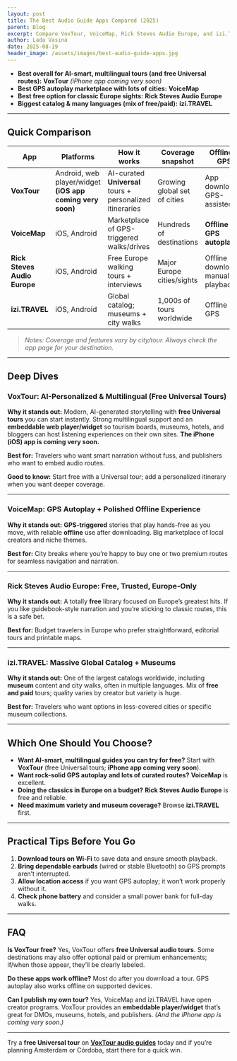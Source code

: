 ```yaml
---
layout: post
title: The Best Audio Guide Apps Compared (2025)
parent: Blog
excerpt: Compare VoxTour, VoiceMap, Rick Steves Audio Europe, and izi.TRAVEL for offline use, GPS playback, coverage, pricing, and creator options to pick the right app.
author: Lada Vasina
date: 2025-08-19
header_image: /assets/images/best-audio-guide-apps.jpg
---
```


* **Best overall for AI-smart, multilingual tours (and free Universal routes):** **VoxTour** *(iPhone app coming very soon)*
* **Best GPS autoplay marketplace with lots of cities:** **VoiceMap**
* **Best free option for classic Europe sights:** **Rick Steves Audio Europe**
* **Biggest catalog & many languages (mix of free/paid):** **izi.TRAVEL**

---

## Quick Comparison

| App                          | Platforms                                                 | How it works                                              | Coverage snapshot            | Offline & GPS                      | Languages                           | Pricing (listener)       | Creator options                          |
| ---------------------------- | --------------------------------------------------------- | --------------------------------------------------------- | ---------------------------- | ---------------------------------- | ----------------------------------- | ------------------------ | ---------------------------------------- |
| **VoxTour**                  | Android, web player/widget **(iOS app coming very soon)** | AI-curated **Universal** tours + personalized itineraries | Growing global set of cities | App download; GPS-assisted         | Multilingual UI & narration options | **Free** Universal tours | Embeddable widget for blogs/DMOs/museums |
| **VoiceMap**                 | iOS, Android                                              | Marketplace of GPS-triggered walks/drives                 | Hundreds of destinations     | **Offline + GPS autoplay**         | Varies by tour                      | Pay per tour             | Revenue share for creators               |
| **Rick Steves Audio Europe** | iOS, Android                                              | Free Europe walking tours + interviews                    | Major Europe cities/sights   | Offline downloads; manual playback | English                             | **Free**                 | No marketplace                           |
| **izi.TRAVEL**               | iOS, Android                                              | Global catalog; museums + city walks                      | 1,000s of tours worldwide    | Offline + GPS                      | 50+ languages (varies)              | Free + paid              | Open CMS; revenue share                  |

> *Notes: Coverage and features vary by city/tour. Always check the app page for your destination.*

---

## Deep Dives

### VoxTour: AI-Personalized & Multilingual (Free Universal Tours)

**Why it stands out:** Modern, AI-generated storytelling with **free Universal tours** you can start instantly. Strong multilingual support and an **embeddable web player/widget** so tourism boards, museums, hotels, and bloggers can host listening experiences on their own sites. **The iPhone (iOS) app is coming very soon.**

**Best for:** Travelers who want smart narration without fuss, and publishers who want to embed audio routes.

**Good to know:** Start free with a Universal tour; add a personalized itinerary when you want deeper coverage.

---

### VoiceMap: GPS Autoplay + Polished Offline Experience

**Why it stands out:** **GPS-triggered** stories that play hands-free as you move, with reliable **offline** use after downloading. Big marketplace of local creators and niche themes.

**Best for:** City breaks where you’re happy to buy one or two premium routes for seamless navigation and narration.

---

### Rick Steves Audio Europe: Free, Trusted, Europe-Only

**Why it stands out:** A totally **free** library focused on Europe’s greatest hits. If you like guidebook-style narration and you’re sticking to classic routes, this is a safe bet.

**Best for:** Budget travelers in Europe who prefer straightforward, editorial tours and printable maps.

---

### izi.TRAVEL: Massive Global Catalog + Museums

**Why it stands out:** One of the largest catalogs worldwide, including **museum** content and city walks, often in multiple languages. Mix of **free and paid** tours; quality varies by creator but variety is huge.

**Best for:** Travelers who want options in less-covered cities or specific museum collections.

---

## Which One Should You Choose?

* **Want AI-smart, multilingual guides you can try for free?** Start with **VoxTour** (free Universal tours; **iPhone app coming very soon**).
* **Want rock-solid GPS autoplay and lots of curated routes?** **VoiceMap** is excellent.
* **Doing the classics in Europe on a budget?** **Rick Steves Audio Europe** is free and reliable.
* **Need maximum variety and museum coverage?** Browse **izi.TRAVEL** first.

---

## Practical Tips Before You Go

1. **Download tours on Wi-Fi** to save data and ensure smooth playback.
2. **Bring dependable earbuds** (wired or stable Bluetooth) so GPS prompts aren’t interrupted.
3. **Allow location access** if you want GPS autoplay; it won’t work properly without it.
4. **Check phone battery** and consider a small power bank for full-day walks.

---

## FAQ

**Is VoxTour free?**
Yes, VoxTour offers **free Universal audio tours**. Some destinations may also offer optional paid or premium enhancements; if/when those appear, they’ll be clearly labeled.

**Do these apps work offline?**
Most do after you download a tour. GPS autoplay also works offline on supported devices.

**Can I publish my own tour?**
Yes, VoiceMap and izi.TRAVEL have open creator programs. VoxTour provides an **embeddable player/widget** that’s great for DMOs, museums, hotels, and publishers. *(And the iPhone app is coming very soon.)*

---

Try a **free Universal tour** on **[VoxTour audio guides](https://voxtour.ai)** today and if you’re planning Amsterdam or Córdoba, start there for a quick win.
